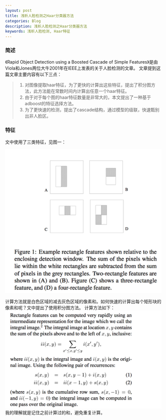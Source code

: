 ```yaml
---
layout: post
title: 浅析人脸检测之Haar分类器方法
categories: Blog
description: 浅析人脸检测之Haar分类器方法
keywords: 浅析人脸检测, Haar特征
---
```


### 简述

《Rapid Object Detection using a Boosted Cascade of Simple Features》是由Viola和Jones两位大牛2001年在IEEE上发表的关于人脸检测的文章。
文章提到这篇文章主要内容有以下三点：
>1. 对图像提取haar特征，为了更快的计算出这些特征，提出了积分图方法，此方法能在常数时间内计算出任意一个haar特征。
>2. 由于对于每个图的haar特征数量是非常大的，本文提出了一种基于adboost的特征选择方法。
>3. 为了更快速的检测，提出了cascade结构，通过模型的级联，快速甄别出非人脸区。

### 特征

文中使用了三类特征，见图一：

![图一](/images/blog/haar_p.jpg)

计算方法就是白色区域的减去灰色区域的像素和。如何快速的计算出每个矩形块的像素和呢？文中提出了使用积分图方法。
计算方法如下：
![](/images/blog/haar_2.jpg)
我的理解就是记住之前计算过的和，避免重复计算。





